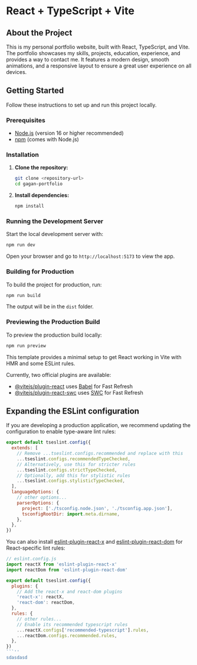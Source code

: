 # React + TypeScript + Vite

## About the Project

This is my personal portfolio website, built with React, TypeScript, and Vite. The portfolio showcases my skills, projects, education, experience, and provides a way to contact me. It features a modern design, smooth animations, and a responsive layout to ensure a great user experience on all devices.

## Getting Started

Follow these instructions to set up and run this project locally.

### Prerequisites

- [Node.js](https://nodejs.org/) (version 16 or higher recommended)
- [npm](https://www.npmjs.com/) (comes with Node.js)

### Installation

1. **Clone the repository:**
   ```bash
   git clone <repository-url>
   cd gagan-portfolio
   ```
2. **Install dependencies:**
   ```bash
   npm install
   ```

### Running the Development Server

Start the local development server with:

```bash
npm run dev
```

Open your browser and go to `http://localhost:5173` to view the app.

### Building for Production

To build the project for production, run:

```bash
npm run build
```

The output will be in the `dist` folder.

### Previewing the Production Build

To preview the production build locally:

```bash
npm run preview
```

This template provides a minimal setup to get React working in Vite with HMR and some ESLint rules.

Currently, two official plugins are available:

- [@vitejs/plugin-react](https://github.com/vitejs/vite-plugin-react/blob/main/packages/plugin-react) uses [Babel](https://babeljs.io/) for Fast Refresh
- [@vitejs/plugin-react-swc](https://github.com/vitejs/vite-plugin-react/blob/main/packages/plugin-react-swc) uses [SWC](https://swc.rs/) for Fast Refresh

## Expanding the ESLint configuration

If you are developing a production application, we recommend updating the configuration to enable type-aware lint rules:

```js
export default tseslint.config({
  extends: [
    // Remove ...tseslint.configs.recommended and replace with this
    ...tseslint.configs.recommendedTypeChecked,
    // Alternatively, use this for stricter rules
    ...tseslint.configs.strictTypeChecked,
    // Optionally, add this for stylistic rules
    ...tseslint.configs.stylisticTypeChecked,
  ],
  languageOptions: {
    // other options...
    parserOptions: {
      project: ['./tsconfig.node.json', './tsconfig.app.json'],
      tsconfigRootDir: import.meta.dirname,
    },
  },
})
```

You can also install [eslint-plugin-react-x](https://github.com/Rel1cx/eslint-react/tree/main/packages/plugins/eslint-plugin-react-x) and [eslint-plugin-react-dom](https://github.com/Rel1cx/eslint-react/tree/main/packages/plugins/eslint-plugin-react-dom) for React-specific lint rules:

```js
// eslint.config.js
import reactX from 'eslint-plugin-react-x'
import reactDom from 'eslint-plugin-react-dom'

export default tseslint.config({
  plugins: {
    // Add the react-x and react-dom plugins
    'react-x': reactX,
    'react-dom': reactDom,
  },
  rules: {
    // other rules...
    // Enable its recommended typescript rules
    ...reactX.configs['recommended-typescript'].rules,
    ...reactDom.configs.recommended.rules,
  },
})
```''
sdasdasd
